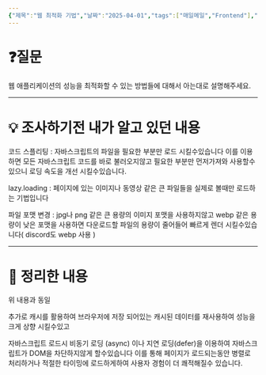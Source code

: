 ```yaml
---
{"제목":"웹 최적화 기법","날짜":"2025-04-01","tags":["매일메일","Frontend"],"dg-publish":true,"permalink":"/v2/daily-mail/web-optimization/","dgPassFrontmatter":true}
---
```


# ❓질문

  웹 애플리케이션의 성능을 최적화할 수 있는 방법들에 대해서 아는대로 설명해주세요.

---
# 💡 조사하기전 내가 알고 있던 내용

코드 스플리팅 : 자바스크립트의 파일을 필요한 부분만 로드 시킬수있습니다 이를 이용하면 모든 자바스크립트 코드를 바로 불러오지않고 필요한 부분만 먼저가져와 사용할수있으니 로딩 속도을 개선 시킬수있습니다.

lazy.loading : 페이지에 있는 이미지나 동영상 같은 큰 파일들을 실제로 볼때만 로드하는 기법입니다

파일 포맷 변경 : jpg나 png 같은 큰 용량의 이미지 포맷을 사용하지않고 webp 같은 용량이 낮은 포맷을 사용하면 다운로드할 파일의 용량이 줄어들어 빠르게 렌더 시킬수있습니다( discord도 webp 사용 )

---
# 🏫 정리한 내용

위 내용과 동일

추가로 캐시를 활용하여 브라우저에 저장 되어있는 캐시된 데이터를 재사용하여 성능을 크게 상향 시킬수있고

자바스크립트 로드시 비동기 로딩 (async) 이나 지연 로딩(defer)을 이용하여 자바스크립트가 DOM을 차단하지않게 할수있습니다 이를 통해 페이지가 로드되는동안 병렬로 처리하거나 적절한 타이밍에 로드하게하여 사용자 경험이 더 쾌적해질수 있습니다.